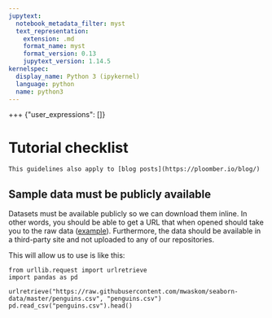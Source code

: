 ```yaml
---
jupytext:
  notebook_metadata_filter: myst
  text_representation:
    extension: .md
    format_name: myst
    format_version: 0.13
    jupytext_version: 1.14.5
kernelspec:
  display_name: Python 3 (ipykernel)
  language: python
  name: python3
---
```


+++ {"user_expressions": []}

# Tutorial checklist

```{note}
This guidelines also apply to [blog posts](https://ploomber.io/blog/)
```

## Sample data must be publicly available

Datasets must be available publicly so we can download them inline. In other words, you should be able to get a URL that when opened should take you to the raw data ([example](https://raw.githubusercontent.com/mwaskom/seaborn-data/master/penguins.csv)). Furthermore, the data should be available in a third-party site and not uploaded to any of our repositories.

This will allow us to use is like this:

```{code-cell} ipython3
from urllib.request import urlretrieve
import pandas as pd

urlretrieve("https://raw.githubusercontent.com/mwaskom/seaborn-data/master/penguins.csv", "penguins.csv")
pd.read_csv("penguins.csv").head()
```
